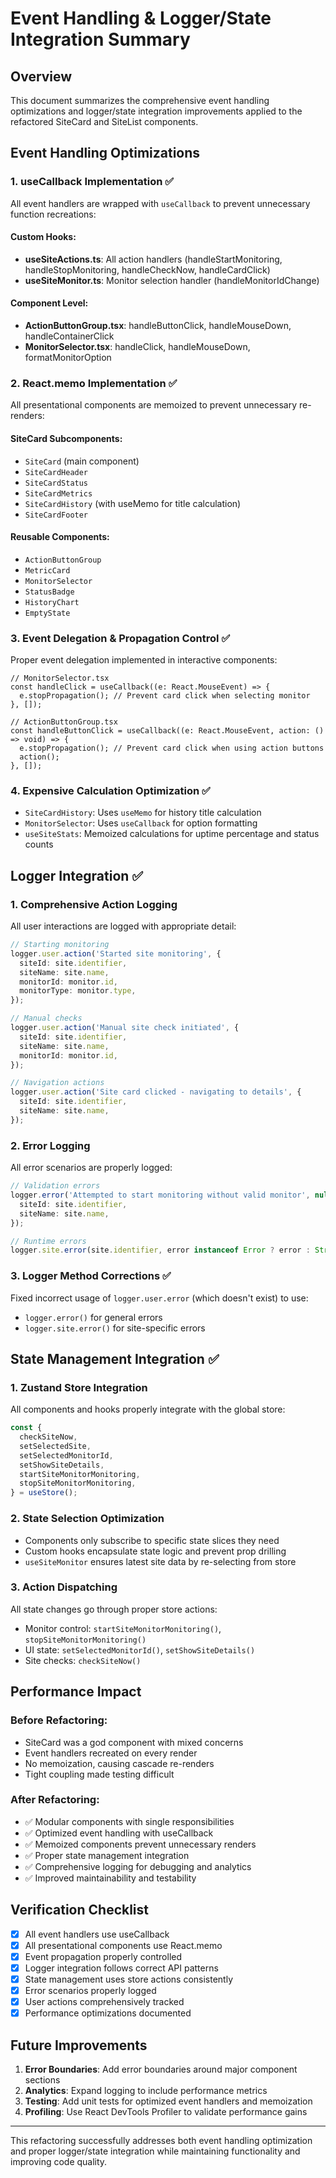 <!-- markdownlint-disable -->
# Event Handling & Logger/State Integration Summary

## Overview
This document summarizes the comprehensive event handling optimizations and logger/state integration improvements applied to the refactored SiteCard and SiteList components.

## Event Handling Optimizations

### 1. useCallback Implementation ✅
All event handlers are wrapped with `useCallback` to prevent unnecessary function recreations:

#### Custom Hooks:
- **useSiteActions.ts**: All action handlers (handleStartMonitoring, handleStopMonitoring, handleCheckNow, handleCardClick)
- **useSiteMonitor.ts**: Monitor selection handler (handleMonitorIdChange)

#### Component Level:
- **ActionButtonGroup.tsx**: handleButtonClick, handleMouseDown, handleContainerClick
- **MonitorSelector.tsx**: handleClick, handleMouseDown, formatMonitorOption

### 2. React.memo Implementation ✅
All presentational components are memoized to prevent unnecessary re-renders:

#### SiteCard Subcomponents:
- `SiteCard` (main component)
- `SiteCardHeader`
- `SiteCardStatus`
- `SiteCardMetrics`
- `SiteCardHistory` (with useMemo for title calculation)
- `SiteCardFooter`

#### Reusable Components:
- `ActionButtonGroup`
- `MetricCard`
- `MonitorSelector`
- `StatusBadge`
- `HistoryChart`
- `EmptyState`

### 3. Event Delegation & Propagation Control ✅
Proper event delegation implemented in interactive components:

```tsx
// MonitorSelector.tsx
const handleClick = useCallback((e: React.MouseEvent) => {
  e.stopPropagation(); // Prevent card click when selecting monitor
}, []);

// ActionButtonGroup.tsx  
const handleButtonClick = useCallback((e: React.MouseEvent, action: () => void) => {
  e.stopPropagation(); // Prevent card click when using action buttons
  action();
}, []);
```

### 4. Expensive Calculation Optimization ✅
- `SiteCardHistory`: Uses `useMemo` for history title calculation
- `MonitorSelector`: Uses `useCallback` for option formatting
- `useSiteStats`: Memoized calculations for uptime percentage and status counts

## Logger Integration ✅

### 1. Comprehensive Action Logging
All user interactions are logged with appropriate detail:

```typescript
// Starting monitoring
logger.user.action('Started site monitoring', {
  siteId: site.identifier,
  siteName: site.name,
  monitorId: monitor.id,
  monitorType: monitor.type,
});

// Manual checks
logger.user.action('Manual site check initiated', {
  siteId: site.identifier,
  siteName: site.name,
  monitorId: monitor.id,
});

// Navigation actions
logger.user.action('Site card clicked - navigating to details', {
  siteId: site.identifier,
  siteName: site.name,
});
```

### 2. Error Logging
All error scenarios are properly logged:

```typescript
// Validation errors
logger.error('Attempted to start monitoring without valid monitor', null, {
  siteId: site.identifier,
  siteName: site.name,
});

// Runtime errors
logger.site.error(site.identifier, error instanceof Error ? error : String(error));
```

### 3. Logger Method Corrections ✅
Fixed incorrect usage of `logger.user.error` (which doesn't exist) to use:
- `logger.error()` for general errors
- `logger.site.error()` for site-specific errors

## State Management Integration ✅

### 1. Zustand Store Integration
All components and hooks properly integrate with the global store:

```typescript
const {
  checkSiteNow,
  setSelectedSite,
  setSelectedMonitorId,
  setShowSiteDetails,
  startSiteMonitorMonitoring,
  stopSiteMonitorMonitoring,
} = useStore();
```

### 2. State Selection Optimization
- Components only subscribe to specific state slices they need
- Custom hooks encapsulate state logic and prevent prop drilling
- `useSiteMonitor` ensures latest site data by re-selecting from store

### 3. Action Dispatching
All state changes go through proper store actions:
- Monitor control: `startSiteMonitorMonitoring()`, `stopSiteMonitorMonitoring()`
- UI state: `setSelectedMonitorId()`, `setShowSiteDetails()`
- Site checks: `checkSiteNow()`

## Performance Impact

### Before Refactoring:
- SiteCard was a god component with mixed concerns
- Event handlers recreated on every render
- No memoization, causing cascade re-renders
- Tight coupling made testing difficult

### After Refactoring:
- ✅ Modular components with single responsibilities
- ✅ Optimized event handling with useCallback
- ✅ Memoized components prevent unnecessary renders
- ✅ Proper state management integration
- ✅ Comprehensive logging for debugging and analytics
- ✅ Improved maintainability and testability

## Verification Checklist

- [x] All event handlers use useCallback
- [x] All presentational components use React.memo  
- [x] Event propagation properly controlled
- [x] Logger integration follows correct API patterns
- [x] State management uses store actions consistently
- [x] Error scenarios properly logged
- [x] User actions comprehensively tracked
- [x] Performance optimizations documented

## Future Improvements

1. **Error Boundaries**: Add error boundaries around major component sections
2. **Analytics**: Expand logging to include performance metrics
3. **Testing**: Add unit tests for optimized event handlers and memoization
4. **Profiling**: Use React DevTools Profiler to validate performance gains

---

This refactoring successfully addresses both event handling optimization and proper logger/state integration while maintaining functionality and improving code quality.
